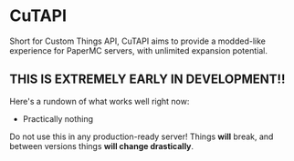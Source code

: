 # CuTAPI
Short for Custom Things API, CuTAPI aims to provide a modded-like experience for PaperMC servers, with unlimited expansion potential.

## THIS IS EXTREMELY EARLY IN DEVELOPMENT!!
Here's a rundown of what works well right now:
- Practically nothing

Do not use this in any production-ready server! Things **will** break, and between versions things **will change drastically**.
